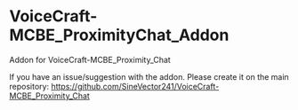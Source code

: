 # VoiceCraft-MCBE_ProximityChat_Addon
Addon for VoiceCraft-MCBE_Proximity_Chat

If you have an issue/suggestion with the addon. Please create it on the main repository: https://github.com/SineVector241/VoiceCraft-MCBE_Proximity_Chat